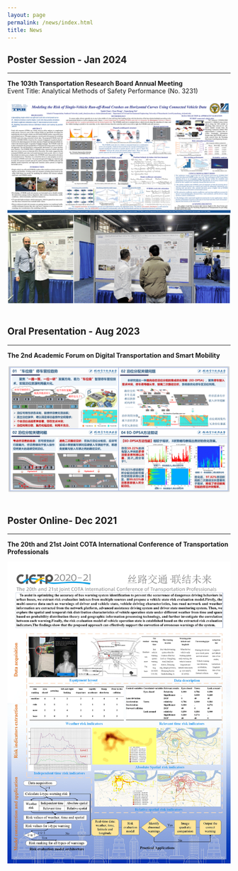 ```yaml
---
layout: page
permalink: /news/index.html
title: News
---
```


## Poster Session - Jan 2024
---
**The 103th Transportation Research Board Annual Meeting**<br>
Event Title: Analytical Methods of Safety Performance (No. 3231)
<div>
<img src="/images/TRB2024-poster.png">
</div>
<div>
<img src="/images/TRB2024-1&2.png">
</div>

<br>

## Oral Presentation - Aug 2023
---
**The 2nd Academic Forum on Digital Transportation and Smart Mobility**
<div>
<img src="/images/DTSM-oral-presentation2023.png">
</div>

<br>

## Poster Online- Dec 2021
---
**The 20th and 21st Joint COTA International Conference of Transportation Professionals**
<div>
<img src="/images/Paper 1676-CICTP墙报2021.png">
</div>